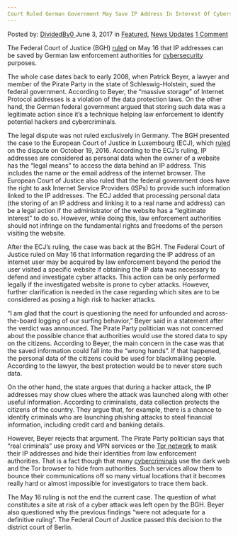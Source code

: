 ```yaml
---
Court Ruled German Government May Save IP Address In Interest Of Cybersecurity
---
```

<article class="post-listing post-20345 post type-post status-publish format-standard has-post-thumbnail hentry category-deepdot-news category-news-updates">
    <div class="post-inner">
        <span>Posted by: <a href="https://www.deepdotweb.com/author/dividedby0/" title="">DividedBy0 </a></span>
    <span>June 3, 2017</span>
    <span>in <a href="https://www.deepdotweb.com/category/deepdot-news/" rel="category tag">Featured</a>, <a href="https://www.deepdotweb.com/category/news-updates/" rel="category tag">News Updates</a></span>
    <span><a href="https://www.deepdotweb.com/2017/06/03/court-ruled-german-government-may-save-ip-address-in-interest/#comments">1 Comment</a></span>
    </p>
    <div class="clear"></div>
    <div class="entry">
    <p>The Federal Court of Justice (BGH) <a href="https://www.theregister.co.uk/2017/05/16/german_court_set_to_rule_on_legality_of_ip_address_harvesting/">ruled</a> on May 16 that IP addresses can be saved by German law enforcement authorities for <a href="https://www.deepdotweb.com/2017/04/21/investment-security-firms-rise-dark-web-bitcoin-ransomware-cases-increase/">cybersecurity</a> purposes.</p>
    <p>The whole case dates back to early 2008, when Patrick Beyer, a lawyer and member of the Pirate Party in the state of Schleswig-Holstein, sued the federal government. According to Beyer, the “massive storage” of Internet Protocol addresses is a violation of the data protection laws. On the other hand, the German federal government argued that storing such data was a legitimate action since it’s a technique helping law enforcement to identify potential hackers and cybercriminals.</p>
    <p>The legal dispute was not ruled exclusively in Germany. The BGH presented the case to the European Court of Justice in Luxembourg (ECJ), which <a href="https://curia.europa.eu/jcms/upload/docs/application/pdf/2016-10/cp160112en.pdf">ruled</a> on the dispute on October 19, 2016. According to the ECJ’s ruling, IP addresses are considered as personal data when the owner of a website has the “legal means” to access the data behind an IP address. This includes the name or the email address of the internet browser. The European Court of Justice also ruled that the federal government does have the right to ask Internet Service Providers (ISPs) to provide such information linked to the IP addresses. The ECJ added that processing personal data (the storing of an IP address and linking it to a real name and address) can be a legal action if the administrator of the website has a &#8220;legitimate interest&#8221; to do so. However, while doing this, law enforcement authorities should not infringe on the fundamental rights and freedoms of the person visiting the website.</p>
    <p>After the ECJ’s ruling, the case was back at the BGH. The Federal Court of Justice ruled on May 16 that information regarding the IP address of an internet user may be acquired by law enforcement beyond the period the user visited a specific website if obtaining the IP data was necessary to defend and investigate cyber attacks. This action can be only performed legally if the investigated website is prone to cyber attacks. However, further clarification is needed in the case regarding which sites are to be considered as posing a high risk to hacker attacks.</p>
    <p>&#8220;I am glad that the court is questioning the need for unfounded and across-the-board logging of our surfing behavior,&#8221; Beyer said in a statement after the verdict was announced. The Pirate Party politician was not concerned about the possible chance that authorities would use the stored data to spy on the citizens. According to Beyer, the main concern in the case was that the saved information could fall into the “wrong hands”. If that happened, the personal data of the citizens could be used for blackmailing people. According to the lawyer, the best protection would be to never store such data.</p>
    <p>On the other hand, the state argues that during a hacker attack, the IP addresses may show clues where the attack was launched along with other useful information. According to criminalists, data collection protects the citizens of the country. They argue that, for example, there is a chance to identify criminals who are launching phishing attacks to steal financial information, including credit card and banking details.</p>
    <p>However, Beyer rejects that argument. The Pirate Party politician says that “real criminals” use proxy and VPN services or the <a href="https://www.deepdotweb.com/2017/05/13/new-osx-malware-uses-tor-mitm-proxy/">Tor network</a> to mask their IP addresses and hide their identities from law enforcement authorities. That is a fact though that many <a href="https://www.deepdotweb.com/2017/05/18/report-cybercrime-on-the-rise-in-germany/">cybercriminals</a> use the dark web and the Tor browser to hide from authorities. Such services allow them to bounce their communications off so many virtual locations that it becomes really hard or almost impossible for investigators to trace them back.</p>
    <p><a id="post-20345-_gjdgxs"></a> The May 16 ruling is not the end the current case. The question of what constitutes a site at risk of a cyber attack was left open by the BGH. Beyer also questioned why the previous findings &#8220;were not adequate for a definitive ruling”. The Federal Court of Justice passed this decision to the district court of Berlin.</p>
    </div>
    <span style="display:none" class="updated">2017-06-03</span>
    <div style="display:none" class="vcard author" itemprop="author" itemscope itemtype="http://schema.org/Person"><strong class="fn" itemprop="name"><a href="https://www.deepdotweb.com/author/dividedby0/" title="Posts by DividedBy0" rel="author">DividedBy0</a></strong></div>
    </div>
</article>

